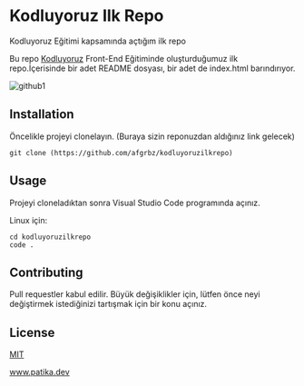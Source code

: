 # Kodluyoruz Ilk Repo
Kodluyoruz Eğitimi kapsamında açtığım ilk repo

Bu repo [Kodluyoruz](https://kodluyoruz.org/tr/kodluyoruz/) Front-End Eğitiminde oluşturduğumuz ilk repo.İçerisinde bir adet README dosyası, bir adet de index.html barındırıyor.

![github1](https://user-images.githubusercontent.com/99791289/213888456-e975c183-4dce-47e0-9bff-d37396c6b9a1.png)

## Installation
Öncelikle projeyi clonelayın. (Buraya sizin reponuzdan aldığınız link gelecek)

```
git clone (https://github.com/afgrbz/kodluyoruzilkrepo)

```

## Usage
Projeyi cloneladıktan sonra Visual Studio Code programında açınız.

Linux için:

```
cd kodluyoruzilkrepo
code .
```

## Contributing
Pull requestler kabul edilir. Büyük değişiklikler için, lütfen önce neyi değiştirmek istediğinizi tartışmak için bir konu açınız.

## License

[MIT](https://choosealicense.com/licenses/mit/)

www.patika.dev
